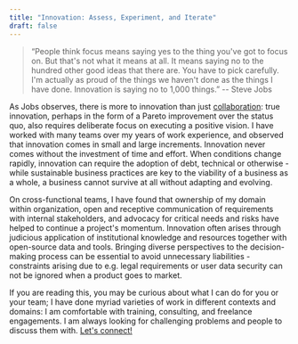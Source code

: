 ```yaml
---
title: "Innovation: Assess, Experiment, and Iterate"
draft: false
---
```


> “People think focus means saying yes to the thing you've got to focus on. But that's not what it means at all. It means saying no to the hundred other good ideas that there are. You have to pick carefully. I'm actually as proud of the things we haven't done as the things I have done. Innovation is saying no to 1,000 things.”  -- Steve Jobs

As Jobs observes, there is more to innovation than just [collaboration](./collaboration): true innovation, perhaps in the form of a Pareto improvement over the status quo, also requires deliberate focus on executing a positive vision.
I have worked with many teams over my years of work experience, and observed that innovation comes in small and large increments. Innovation never comes without the investment of time and effort. When conditions change rapidly, innovation can require the adoption of debt, technical or otherwise - while sustainable business practices are key to the viability of a business as a whole, a business cannot survive at all without adapting and evolving.

On cross-functional teams, I have found that ownership of my domain within organization, open and receptive communication of requirements with internal stakeholders, and advocacy for critical needs and risks have helped to continue a project's momentum. Innovation often arises through judicious application of institutional knowledge and resources together with open-source data and tools. Bringing diverse perspectives to the decision-making process can be essential to avoid unnecessary liabilities - constraints arising due to e.g. legal requirements or user data security can not be ignored when a product goes to market.

If you are reading this, you may be curious about what I can do for you or your team; I have done myriad varieties of work in different contexts and domains: I am comfortable with training, consulting, and freelance engagements. I am always looking for challenging problems and people to discuss them with. [Let's connect!](/contact)
